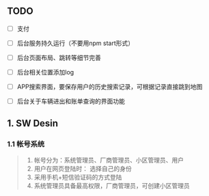 ## TODO
- [ ] 支付
- [ ] 后台服务持久运行（不要用npm start形式）
- [ ] 后台页面布局、跳转等细节完善
- [ ] 后台相关位置添加log
- [ ] APP搜索界面，要保存用户的历史搜索记录，可根据记录直接跳到地图
- [ ] 后台关于车辆进出和账单查询的界面功能




## 1. SW Desin
### 1.1 帐号系统
> 1. 帐号分为：系统管理员、厂商管理员、小区管理员、用户
> 2. 用户在网页登陆时： 选择自己的身份
> 3. 采用手机+短信验证码的方式登陆
> 4. 系统管理员具备最高权限，厂商管理员，可创建小区管理员
   

